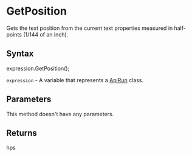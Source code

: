 # GetPosition

Gets the text position from the current text properties measured in half-points (1/144 of an inch).

## Syntax

expression.GetPosition();

`expression` - A variable that represents a [ApiRun](../ApiRun.md) class.

## Parameters

This method doesn't have any parameters.

## Returns

hps